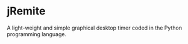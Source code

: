 # jRemite
A light-weight and simple graphical desktop timer coded in the Python programming language.
